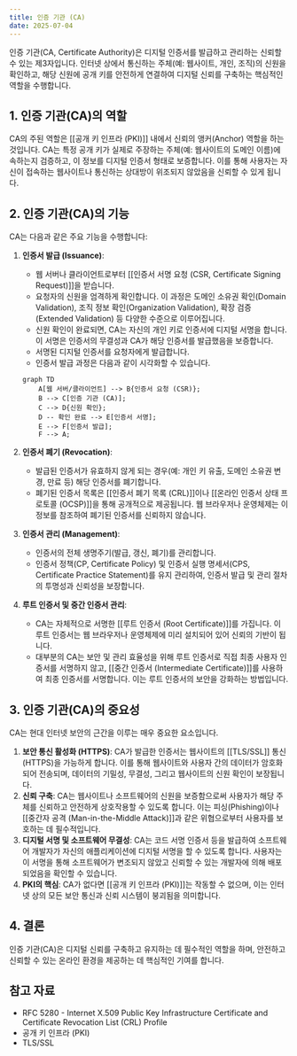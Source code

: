 ```yaml
---
title: 인증 기관 (CA)
date: 2025-07-04
---
```


인증 기관(CA, Certificate Authority)은 디지털 인증서를 발급하고 관리하는 신뢰할 수 있는 제3자입니다. 인터넷 상에서 통신하는 주체(예: 웹사이트, 개인, 조직)의 신원을 확인하고, 해당 신원에 공개 키를 안전하게 연결하여 디지털 신뢰를 구축하는 핵심적인 역할을 수행합니다.

## 1. 인증 기관(CA)의 역할

CA의 주된 역할은 [[공개 키 인프라 (PKI)]] 내에서 신뢰의 앵커(Anchor) 역할을 하는 것입니다. CA는 특정 공개 키가 실제로 주장하는 주체(예: 웹사이트의 도메인 이름)에 속하는지 검증하고, 이 정보를 디지털 인증서 형태로 보증합니다. 이를 통해 사용자는 자신이 접속하는 웹사이트나 통신하는 상대방이 위조되지 않았음을 신뢰할 수 있게 됩니다.

## 2. 인증 기관(CA)의 기능

CA는 다음과 같은 주요 기능을 수행합니다:

1.  **인증서 발급 (Issuance)**:
    *   웹 서버나 클라이언트로부터 [[인증서 서명 요청 (CSR, Certificate Signing Request)]]을 받습니다.
    *   요청자의 신원을 엄격하게 확인합니다. 이 과정은 도메인 소유권 확인(Domain Validation), 조직 정보 확인(Organization Validation), 확장 검증(Extended Validation) 등 다양한 수준으로 이루어집니다.
    *   신원 확인이 완료되면, CA는 자신의 개인 키로 인증서에 디지털 서명을 합니다. 이 서명은 인증서의 무결성과 CA가 해당 인증서를 발급했음을 보증합니다.
    *   서명된 디지털 인증서를 요청자에게 발급합니다.
    *   인증서 발급 과정은 다음과 같이 시각화할 수 있습니다.

    ```mermaid
    graph TD
        A[웹 서버/클라이언트] --> B{인증서 요청 (CSR)};
        B --> C[인증 기관 (CA)];
        C --> D{신원 확인};
        D -- 확인 완료 --> E[인증서 서명];
        E --> F[인증서 발급];
        F --> A;
    ```

2.  **인증서 폐기 (Revocation)**:
    *   발급된 인증서가 유효하지 않게 되는 경우(예: 개인 키 유출, 도메인 소유권 변경, 만료 등) 해당 인증서를 폐기합니다.
    *   폐기된 인증서 목록은 [[인증서 폐기 목록 (CRL)]]이나 [[온라인 인증서 상태 프로토콜 (OCSP)]]을 통해 공개적으로 제공됩니다. 웹 브라우저나 운영체제는 이 정보를 참조하여 폐기된 인증서를 신뢰하지 않습니다.

3.  **인증서 관리 (Management)**:
    *   인증서의 전체 생명주기(발급, 갱신, 폐기)를 관리합니다.
    *   인증서 정책(CP, Certificate Policy) 및 인증서 실행 명세서(CPS, Certificate Practice Statement)를 유지 관리하여, 인증서 발급 및 관리 절차의 투명성과 신뢰성을 보장합니다.

4.  **루트 인증서 및 중간 인증서 관리**:
    *   CA는 자체적으로 서명한 [[루트 인증서 (Root Certificate)]]를 가집니다. 이 루트 인증서는 웹 브라우저나 운영체제에 미리 설치되어 있어 신뢰의 기반이 됩니다.
    *   대부분의 CA는 보안 및 관리 효율성을 위해 루트 인증서로 직접 최종 사용자 인증서를 서명하지 않고, [[중간 인증서 (Intermediate Certificate)]]를 사용하여 최종 인증서를 서명합니다. 이는 루트 인증서의 보안을 강화하는 방법입니다.

## 3. 인증 기관(CA)의 중요성

CA는 현대 인터넷 보안의 근간을 이루는 매우 중요한 요소입니다.

1.  **보안 통신 활성화 (HTTPS)**: CA가 발급한 인증서는 웹사이트의 [[TLS/SSL]] 통신(HTTPS)을 가능하게 합니다. 이를 통해 웹사이트와 사용자 간의 데이터가 암호화되어 전송되며, 데이터의 기밀성, 무결성, 그리고 웹사이트의 신원 확인이 보장됩니다.
2.  **신뢰 구축**: CA는 웹사이트나 소프트웨어의 신원을 보증함으로써 사용자가 해당 주체를 신뢰하고 안전하게 상호작용할 수 있도록 합니다. 이는 피싱(Phishing)이나 [[중간자 공격 (Man-in-the-Middle Attack)]]과 같은 위협으로부터 사용자를 보호하는 데 필수적입니다.
3.  **디지털 서명 및 소프트웨어 무결성**: CA는 코드 서명 인증서 등을 발급하여 소프트웨어 개발자가 자신의 애플리케이션에 디지털 서명을 할 수 있도록 합니다. 사용자는 이 서명을 통해 소프트웨어가 변조되지 않았고 신뢰할 수 있는 개발자에 의해 배포되었음을 확인할 수 있습니다.
4.  **PKI의 핵심**: CA가 없다면 [[공개 키 인프라 (PKI)]]는 작동할 수 없으며, 이는 인터넷 상의 모든 보안 통신과 신뢰 시스템이 붕괴됨을 의미합니다.

## 4. 결론

인증 기관(CA)은 디지털 신뢰를 구축하고 유지하는 데 필수적인 역할을 하며, 안전하고 신뢰할 수 있는 온라인 환경을 제공하는 데 핵심적인 기여를 합니다.

## 참고 자료

*   RFC 5280 - Internet X.509 Public Key Infrastructure Certificate and Certificate Revocation List (CRL) Profile
*   공개 키 인프라 (PKI)
*   TLS/SSL
